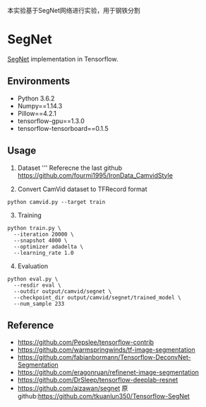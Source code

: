 本实验基于SegNet网络进行实验，用于钢铁分割

# SegNet
[SegNet](http://mi.eng.cam.ac.uk/projects/segnet/) implementation in Tensorflow.


## Environments
- Python 3.6.2
- Numpy==1.14.3
- Pillow==4.2.1
- tensorflow-gpu==1.3.0
- tensorflow-tensorboard==0.1.5


## Usage
1. Dataset
'''
Referecne the last github https://github.com/fourmi1995/IronData_CamvidStyle

2. Convert CamVid dataset to TFRecord format
```
python camvid.py --target train
```

3. Training
```
python train.py \
  --iteration 20000 \
  --snapshot 4000 \
  --optimizer adadelta \
  --learning_rate 1.0
```

4. Evaluation
```
python eval.py \
  --resdir eval \
  --outdir output/camvid/segnet \
  --checkpoint_dir output/camvid/segnet/trained_model \
  --num_sample 233
```

## Reference
- https://github.com/Pepslee/tensorflow-contrib
- https://github.com/warmspringwinds/tf-image-segmentation
- https://github.com/fabianbormann/Tensorflow-DeconvNet-Segmentation
- https://github.com/eragonruan/refinenet-image-segmentation
- https://github.com/DrSleep/tensorflow-deeplab-resnet
- https://github.com/aizawan/segnet
原github:https://github.com/tkuanlun350/Tensorflow-SegNet
